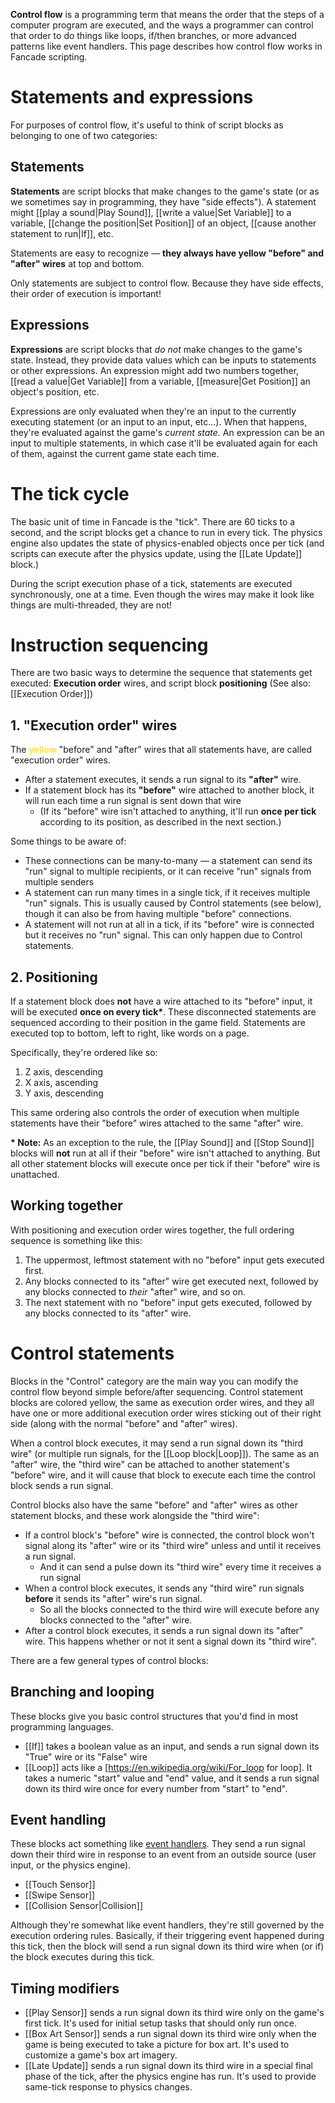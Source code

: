 **Control flow** is a programming term that means the order that the steps of a computer program are executed, and the ways a programmer can control that order to do things like loops, if/then branches, or more advanced patterns like event handlers. This page describes how control flow works in Fancade scripting.

# Statements and expressions

For purposes of control flow, it's useful to think of script blocks as belonging to one of two categories:

## Statements

**Statements** are script blocks that make changes to the game's state (or as we sometimes say in programming, they have "side effects"). A statement might [[play a sound|Play Sound]], [[write a value|Set Variable]] to a variable, [[change the position|Set Position]] of an object, [[cause another statement to run|If]], etc.

Statements are easy to recognize &mdash; **they always have yellow "before" and "after" wires** at top and bottom.

Only statements are subject to control flow. Because they have side effects, their order of execution is important!

## Expressions

**Expressions** are script blocks that _do not_ make changes to the game's state. Instead, they provide data values which can be inputs to statements or other expressions. An expression might add two numbers together, [[read a value|Get Variable]] from a variable, [[measure|Get Position]] an object's position, etc.

Expressions are only evaluated when they're an input to the currently executing statement (or an input to an input, etc...). When that happens, they're evaluated against the game's _current state_. An expression can be an input to multiple statements, in which case it'll be evaluated again for each of them, against the current game state each time.

# The tick cycle

The basic unit of time in Fancade is the "tick". There are 60 ticks to a second, and the script blocks get a chance to run in every tick. The physics engine also updates the state of physics-enabled objects once per tick (and scripts can execute after the physics update, using the [[Late Update]] block.)

During the script execution phase of a tick, statements are executed synchronously, one at a time. Even though the wires may make it look like things are multi-threaded, they are not!

# Instruction sequencing

There are two basic ways to determine the sequence that statements get executed: **Execution order** wires, and script block **positioning** (See also: [[Execution Order]])

## 1. "Execution order" wires

The **<font color="ffe043">yellow</font>** "before" and "after" wires that all statements have, are called "execution order" wires.

* After a statement executes, it sends a run signal to its **"after"** wire.
* If a statement block has its **"before"** wire attached to another block, it will run each time a run signal is sent down that wire
    * (If its "before" wire isn't attached to anything, it'll run **once per tick** according to its position, as described in the next section.)

Some things to be aware of:

* These connections can be many-to-many &mdash; a statement can send its "run" signal to multiple recipients, or it can receive "run" signals from multiple senders
* A statement can run many times in a single tick, if it receives multiple "run" signals. This is usually caused by Control statements (see below), though it can also be from having multiple "before" connections.
* A statement will not run at all in a tick, if its "before" wire is connected but it receives no "run" signal. This can only happen due to Control statements.

## 2. Positioning

If a statement block does **not** have a wire attached to its "before" input, it will be executed **once on every tick\***. These disconnected statements are sequenced according to their position in the game field. Statements are executed top to bottom, left to right, like words on a page.

Specifically, they're ordered like so:

1. Z axis, descending
2. X axis, ascending
3. Y axis, descending

This same ordering also controls the order of execution when multiple statements have their "before" wires attached to the same "after" wire.

**\* Note:** As an exception to the rule, the [[Play Sound]] and [[Stop Sound]] blocks will **not** run at all if their "before" wire isn't attached to anything. But all other statement blocks will execute once per tick if their "before" wire is unattached.

## Working together

With positioning and execution order wires together, the full ordering sequence is something like this:

1. The uppermost, leftmost statement with no "before" input gets executed first.
2. Any blocks connected to its "after" wire get executed next, followed by any blocks connected to _their_ "after" wire, and so on.
3. The next statement with no "before" input gets executed, followed by any blocks connected to its "after" wire.

# Control statements

Blocks in the "Control" category are the main way you can modify the control flow beyond simple before/after sequencing. Control statement blocks are colored yellow, the same as execution order wires, and they all have one or more additional execution order wires sticking out of their right side (along with the normal "before" and "after" wires).

When a control block executes, it may send a run signal down its "third wire" (or multiple run signals, for the [[Loop block|Loop]]). The same as an "after" wire, the "third wire" can be attached to another statement's "before" wire, and it will cause that block to execute each time the control block sends a run signal.

Control blocks also have the same "before" and "after" wires as other statement blocks, and these work alongside the "third wire":

* If a control block's "before" wire is connected, the control block won't signal along its "after" wire or its "third wire" unless and until it receives a run signal.
    * And it can send a pulse down its "third wire" every time it receives a run signal
* When a control block executes, it sends any "third wire" run signals **before** it sends its "after" wire's run signal.
    * So all the blocks connected to the third wire will execute before any blocks connected to the "after" wire.
* After a control block executes, it sends a run signal down its "after" wire. This happens whether or not it sent a signal down its "third wire".

There are a few general types of control blocks:

## Branching and looping

These blocks give you basic control structures that you'd find in most programming languages.

* [[If]] takes a boolean value as an input, and sends a run signal down its "True" wire or its "False" wire
* [[Loop]] acts like a [https://en.wikipedia.org/wiki/For_loop for loop]. It takes a numeric "start" value and "end" value, and it sends a run signal down its third wire once for every number from "start" to "end".

## Event handling

These blocks act something like [event handlers](https://en.wikipedia.org/wiki/Event-driven_programming#Event_handlers). They send a run signal down their third wire in response to an event from an outside source (user input, or the physics engine).

* [[Touch Sensor]]
* [[Swipe Sensor]]
* [[Collision Sensor|Collision]]

Although they're somewhat like event handlers, they're still governed by the execution ordering rules. Basically, if their triggering event happened during this tick, then the block will send a run signal down its third wire when (or if) the block executes during this tick.

## Timing modifiers

* [[Play Sensor]] sends a run signal down its third wire only on the game's first tick. It's used for initial setup tasks that should only run once.
* [[Box Art Sensor]] sends a run signal down its third wire only when the game is being executed to take a picture for box art. It's used to customize a game's box art imagery.
* [[Late Update]] sends a run signal down its third wire in a special final phase of the tick, after the physics engine has run. It's used to provide same-tick response to physics changes.